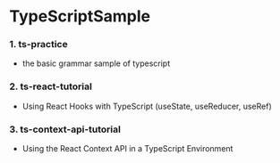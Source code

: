 # TypeScriptSample

### 1. ts-practice
* the basic grammar sample of typescript 
### 2. ts-react-tutorial
* Using React Hooks with TypeScript (useState, useReducer, useRef)
### 3. ts-context-api-tutorial
* Using the React Context API in a TypeScript Environment
